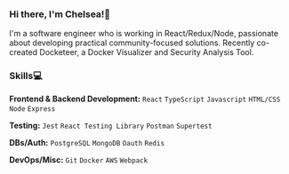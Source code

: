 ### Hi there, I'm Chelsea!👋
I'm a software engineer who is working in React/Redux/Node, passionate about developing practical community-focused solutions. Recently co-created Docketeer, a Docker Visualizer and Security Analysis Tool.


### Skills💻 
**Frontend & Backend Development:** `React` `TypeScript` `Javascript` `HTML/CSS` `Node` `Express`

**Testing:**  `Jest` `React Testing Library` `Postman` `Supertest`

**DBs/Auth:** `PostgreSQL` `MongoDB` `Oauth` `Redis`

**DevOps/Misc:** `Git` `Docker` `AWS` `Webpack`

<!--
**chelsea01688/chelsea01688** is a ✨ _special_ ✨ repository because its `README.md` (this file) appears on your GitHub profile.

Here are some ideas to get you started:

- 🔭 I’m currently working on ...
- 🌱 I’m currently learning ...
- 👯 I’m looking to collaborate on ...
- 🤔 I’m looking for help with ...
- 💬 Ask me about ...
- 📫 How to reach me: ...
- 😄 Pronouns: ...
- ⚡ Fun fact: ...
-->
